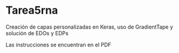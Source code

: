 # Tarea5rna
Creación de capas personalizadas en Keras, uso de GradientTape y solución de EDOs y EDPs

Las instrucciones se encuentran en el PDF
